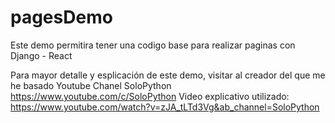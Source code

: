 # pagesDemo
Este demo permitira tener una codigo base para realizar paginas con Django - React

Para mayor detalle y esplicación de este demo, visitar al creador del que me he basado Youtube Chanel SoloPython https://www.youtube.com/c/SoloPython
Video explicativo utilizado: https://www.youtube.com/watch?v=zJA_tLTd3Vg&ab_channel=SoloPython
